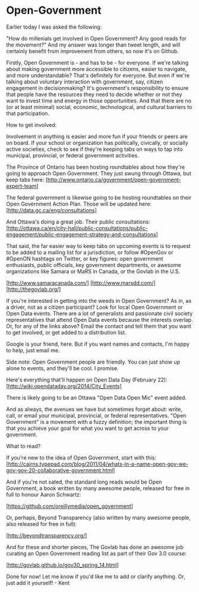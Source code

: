 Open-Government
===============

Earlier today I was asked the following:

"How do millenials get involved in Open Government? Any good reads for the movement?" And my answer was longer than tweet length, and will certainly benefit from improvement from others, so now it's on Github.


Firstly, Open Government is - and has to be - for everyone. If we're talking about making government more accessible to citizens, easier to navigate, and more understandable? That's definitely for everyone. But even if we're talking about voluntary interaction with government, say, citizen engagement in decisionmaking? It's government's responsibility to ensure that people have the resources they need to decide whether or not they want to invest time and energy in those opportunities. And that there are no (or at least minimal) social, economic, technological, and cultural barriers to that participation.


How to get involved:

Involvement in anything is easier and more fun if your friends or peers are on board. If your school or organization has politically, civically, or socially active societies, check to see if they're keeping tabs on ways to tap into municipal, provincial, or federal government activities.

The Province of Ontario has been hosting roundtables about how they're going to approach Open Government. They just swung through Ottawa, but keep tabs here: [http://www.ontario.ca/government/open-government-expert-team]

The federal government is likewise going to be hosting roundtables on their Open Government Action Plan. Those will be updated here: [http://data.gc.ca/eng/consultations]

And Ottawa's doing a great job. Their public consultations: [http://ottawa.ca/en/city-hall/public-consultations/public-engagement/public-engagement-strategy-and-consultations]

That said, the far easier way to keep tabs on upcoming events is to request to be added to a mailing list for a jurisdiction, or follow #OpenGov or #OpenON hashtags on Twitter, or key figures: open government enthusiasts, public officials, key government departments, or awesome organizations like Samara or MaRS in Canada, or the Govlab in the U.S.

[http://www.samaracanada.com/]
[http://www.marsdd.com/]
[http://thegovlab.org/]

If you're interested in getting into the weeds in Open Government? As in, as a driver, not as a citizen participant? Look for local Open Government or Open Data events. There are a lot of generalists and passionate civil society representatives that attend Open Data events because the interests overlap. Or, for any of the links above? Email the contact and tell them that you want to get involved, or get added to a distribution list.

Google is your friend, here. But if you want names and contacts, I'm  happy to help, just email me.

Side note: Open Government people are friendly. You can just show up alone to events, and they'll be cool. I promise.

Here's everything that'll happen on Open Data Day (February 22): [http://wiki.opendataday.org/2014/City_Events]

There is likely going to be an Ottawa "Open Data Open Mic" event added.

And as always, the avenues we have but sometimes forget about: write, call, or email your municipal, provincial, or federal representatives. "Open Government" is a movement with a fuzzy definition; the important thing is that you achieve your goal for what you want to get across to your government.


What to read?

If you're new to the idea of Open Government, start with this: [http://cairns.typepad.com/blog/2011/04/whats-in-a-name-open-gov-we-gov-gov-20-collaborative-government.html]

And if you're not sated, the standard long reads would be Open Government, a book written by many awesome people, released for free in full to honour Aaron Schwartz:

[https://github.com/oreillymedia/open_government]

Or, perhaps, Beyond Transparency (also written by many awesome people, also released for free in full):

[http://beyondtransparency.org/]

And for these and shorter pieces, The Govlab has done an awesome job curating an Open Government reading list as part of their Gov 3.0 course:

[http://govlab.github.io/gov30_spring_14.html]


Done for now! Let me know if you'd like me to add or clarify anything. Or, just add it yourself! - Kent




